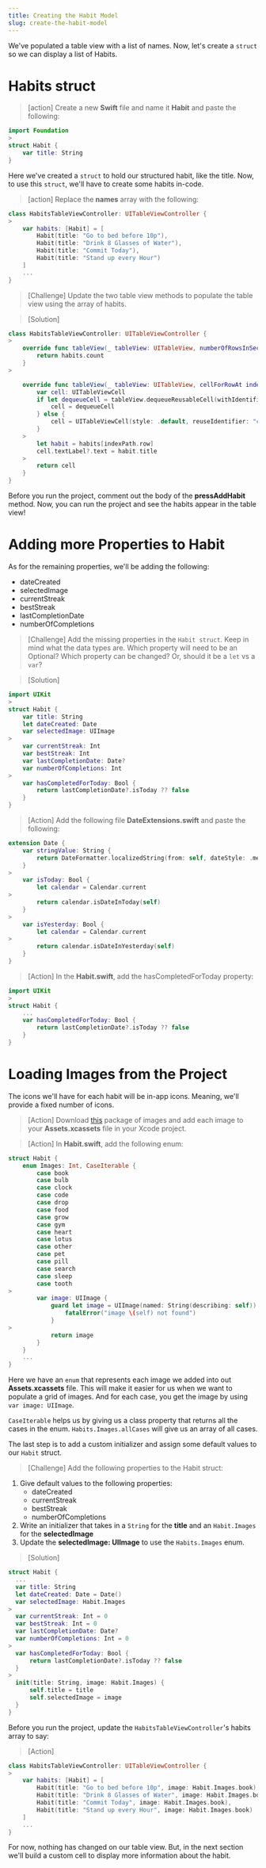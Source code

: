 ```yaml
---
title: Creating the Habit Model
slug: create-the-habit-model
---
```


We've populated a table view with a list of names.
Now, let's create a `struct` so we can display a list of Habits.

# Habits struct

> [action]
> Create a new **Swift** file and name it **Habit** and paste the following:
```swift
import Foundation
>
struct Habit {
    var title: String
}
```

Here we've created a `struct` to hold our structured habit, like the title.
Now, to use this `struct`, we'll have to create some habits in-code.

> [action]
> Replace the **names** array with the following:
```swift
class HabitsTableViewController: UITableViewController {
>
    var habits: [Habit] = [
        Habit(title: "Go to bed before 10p"),
        Habit(title: "Drink 8 Glasses of Water"),
        Habit(title: "Commit Today"),
        Habit(title: "Stand up every Hour")
    ]
    ...
}
```

> [Challenge]
> Update the two table view methods to populate the table view using the array of habits.

> [Solution]
```swift
class HabitsTableViewController: UITableViewController {
>
    override func tableView(_ tableView: UITableView, numberOfRowsInSection section: Int) -> Int {
        return habits.count
    }
>

    override func tableView(_ tableView: UITableView, cellForRowAt indexPath: IndexPath) -> UITableViewCell {
        var cell: UITableViewCell
        if let dequeueCell = tableView.dequeueReusableCell(withIdentifier: "cell") {
            cell = dequeueCell
        } else {
            cell = UITableViewCell(style: .default, reuseIdentifier: "cell")
        }
    >
        let habit = habits[indexPath.row]
        cell.textLabel?.text = habit.title
    >
        return cell
    }
}
```

Before you run the project, comment out the body of the **pressAddHabit** method.
Now, you can run the project and see the habits appear in the table view!

# Adding more Properties to Habit

As for the remaining properties, we'll be adding the following:

- dateCreated
- selectedImage
- currentStreak
- bestStreak
- lastCompletionDate
- numberOfCompletions

> [Challenge]
> Add the missing properties in the `Habit struct`.
> Keep in mind what the data types are.
> Which property will need to be an Optional?
> Which property can be changed? Or, should it be a `let` vs a `var`?

> [Solution]
>
```swift
import UIKit
>
struct Habit {
    var title: String
    let dateCreated: Date
    var selectedImage: UIImage
>
    var currentStreak: Int
    var bestStreak: Int
    var lastCompletionDate: Date?
    var numberOfCompletions: Int
>
    var hasCompletedForToday: Bool {
        return lastCompletionDate?.isToday ?? false
    }
}
```

> [Action]
> Add the following file **DateExtensions.swift** and paste the following:
```swift
extension Date {
    var stringValue: String {
        return DateFormatter.localizedString(from: self, dateStyle: .medium, timeStyle: .none)
    }
>
    var isToday: Bool {
        let calendar = Calendar.current
>
        return calendar.isDateInToday(self)
    }
>
    var isYesterday: Bool {
        let calendar = Calendar.current
>
        return calendar.isDateInYesterday(self)
    }
}
```

> [Action]
> In the **Habit.swift**, add the hasCompletedForToday property:
>
```swift
import UIKit
>
struct Habit {
    ...
    var hasCompletedForToday: Bool {
        return lastCompletionDate?.isToday ?? false
    }
}
```

# Loading Images from the Project

The icons we'll have for each habit will be in-app icons.
Meaning, we'll provide a fixed number of icons.

> [Action]
> Download [this](assets/Icons.zip) package of images and add each image to your **Assets.xcassets** file in your Xcode project.

> [Action]
> In **Habit.swift**, add the following enum:
```swift
struct Habit {
    enum Images: Int, CaseIterable {
        case book
        case bulb
        case clock
        case code
        case drop
        case food
        case grow
        case gym
        case heart
        case lotus
        case other
        case pet
        case pill
        case search
        case sleep
        case tooth
>
        var image: UIImage {
            guard let image = UIImage(named: String(describing: self)) else {
                fatalError("image \(self) not found")
            }
>
            return image
        }
    }
    ...
}
```

Here we have an `enum` that represents each image we added into out **Assets.xcassets** file.
This will make it easier for us when we want to populate a grid of images.
And for each case, you get the image by using `var image: UIImage`.

`CaseIterable` helps us by giving us a class property that returns all the cases in the enum.
`Habits.Images.allCases` will give us an array of all cases.

The last step is to add a custom initializer and assign some default values to our `Habit` struct.

> [Challenge]
> Add the following properties to the Habit struct:
>
1. Give default values to the following properties:
   - dateCreated
   - currentStreak
   - bestStreak
   - numberOfCompletions
2. Write an initializer that takes in a `String` for the **title** and an `Habit.Images` for the **selectedImage**
3. Update the **selectedImage: UIImage** to use the `Habits.Images` enum.
>

> [Solution]
>
```swift
struct Habit {
  ...
  var title: String
  let dateCreated: Date = Date()
  var selectedImage: Habit.Images
>
  var currentStreak: Int = 0
  var bestStreak: Int = 0
  var lastCompletionDate: Date?
  var numberOfCompletions: Int = 0
>
  var hasCompletedForToday: Bool {
      return lastCompletionDate?.isToday ?? false
  }
>
  init(title: String, image: Habit.Images) {
      self.title = title
      self.selectedImage = image
  }
}
```

Before you run the project, update the `HabitsTableViewController`'s habits array to say:

> [Action]
```swift
class HabitsTableViewController: UITableViewController {
>
    var habits: [Habit] = [
        Habit(title: "Go to bed before 10p", image: Habit.Images.book),
        Habit(title: "Drink 8 Glasses of Water", image: Habit.Images.book),
        Habit(title: "Commit Today", image: Habit.Images.book),
        Habit(title: "Stand up every Hour", image: Habit.Images.book)
    ]
    ...
}
```

For now, nothing has changed on our table view. But, in the next section we'll build a custom cell to display more information about the habit.
